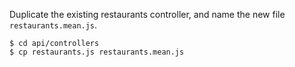 Duplicate the existing restaurants controller, and name the new file `restaurants.mean.js`.

```
$ cd api/controllers
$ cp restaurants.js restaurants.mean.js
```

